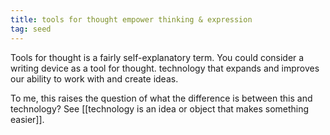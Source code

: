 ```yaml
---
title: tools for thought empower thinking & expression
tag: seed
---
```

Tools for thought is a fairly self-explanatory term. You could consider a writing device as a tool for thought. technology that expands and improves our ability to work with and create ideas.

To me, this raises the question of what the difference is between this and technology? See [[technology is an idea or object that makes something easier]].
